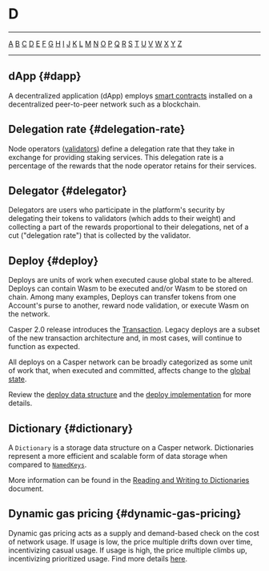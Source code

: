 # D

---

[A](./A.md) [B](./B.md) [C](./C.md) [D](./D.md) [E](./E.md) [F](./F.md) [G](./G.md) [H](./H.md) [I](./I.md) [J](./J.md) [K](./K.md) [L](./L.md) [M](./M.md) [N](./N.md) [O](./O.md) [P](./P.md) [Q](./Q.md) [R](./R.md) [S](./S.md) [T](./T.md) [U](./U.md) [V](./V.md) [W](./W.md) [X](./X.md) [Y](./Y.md) [Z](./Z.md)

---

## dApp {#dapp}

A decentralized application (dApp) employs [smart contracts](./S.md#smart-contract) installed on a decentralized peer-to-peer network such as a blockchain.

## Delegation rate {#delegation-rate}

Node operators ([validators](./V.md#validator)) define a delegation rate that they take in exchange for providing staking services. This delegation rate is a percentage of the rewards that the node operator retains for their services.

## Delegator {#delegator}

Delegators are users who participate in the platform's security by delegating their tokens to validators (which adds to their weight) and collecting a part of the rewards proportional to their delegations, net of a cut ("delegation rate") that is collected by the validator.

## Deploy {#deploy}

Deploys are units of work when executed cause global state to be altered. Deploys can contain Wasm to be executed and/or Wasm to be stored on chain. Among many examples, Deploys can transfer tokens from one Account's purse to another, reward node validation, or execute Wasm on the network.

Casper 2.0 release introduces the [Transaction](./T.md#transaction). Legacy deploys are a subset of the new transaction architecture and, in most cases, will continue to function as expected.

All deploys on a Casper network can be broadly categorized as some unit of work that, when executed and committed, affects change to the [global state](./G.md#global-state).

Review the [deploy data structure](../serialization/structures.md#serialization-standard-deploy) and the [deploy implementation](https://github.com/casper-network/casper-node/blob/master/node/src/types/deploy.rs#L475) for more details.

## Dictionary {#dictionary}

A `Dictionary` is a storage data structure on a Casper network. Dictionaries represent a more efficient and scalable form of data storage when compared to [`NamedKeys`](./N.md#named-keys).

More information can be found in the [Reading and Writing to Dictionaries](../dictionaries.md) document.

## Dynamic gas pricing {#dynamic-gas-pricing}

Dynamic gas pricing acts as a supply and demand-based check on the cost of network usage. If usage is low, the price multiple drifts down over time, incentivizing casual usage. If usage is high, the price multiple climbs up, incentivizing prioritized usage. Find more details [here](../economics/dynamic-gas-pricing.md).